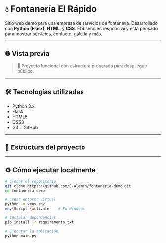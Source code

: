 # 💧 Fontanería El Rápido

Sitio web demo para una empresa de servicios de fontanería. Desarrollado con **Python (Flask)**, **HTML**, y **CSS**. El diseño es responsivo y está pensado para mostrar servicios, contacto, galería y más.

---

## 🌐 Vista previa

> 🔧 Proyecto funcional con estructura preparada para despliegue público.

---

## 🛠 Tecnologías utilizadas

- Python 3.x
- Flask
- HTML5
- CSS3
- Git + GitHub

---

## 📁 Estructura del proyecto


---

## ⚙️ Cómo ejecutar localmente

```bash
# Clonar el repositorio
git clone https://github.com/E-Aleman/fontaneria-demo.git
cd fontaneria-demo

# Crear entorno virtual
python -m venv env
env\Scripts\activate    # En Windows

# Instalar dependencias
pip install -r requirements.txt

# Ejecutar la aplicación
python main.py
